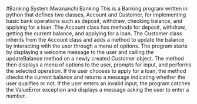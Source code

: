 #Banking System:Mwananchi Banking
This is a Banking program written in python that defines two classes, Account and Customer, for implementing basic bank operations such as deposit, withdraw, checking balance, and applying for a loan. The Account class has methods for deposit, withdraw, getting the current balance, and applying for a loan. The Customer class inherits from the Account class and adds a method to update the balance by interacting with the user through a menu of options. The program starts by displaying a welcome message to the user and calling the updateBalance method on a newly created Customer object. The method then displays a menu of options to the user, prompts for input, and performs the selected operation. If the user chooses to apply for a loan, the method checks the current balance and returns a message indicating whether the user qualifies or not. If the user enters an invalid input, the program catches the ValueError exception and displays a message asking the user to enter a number.